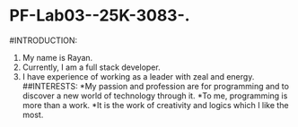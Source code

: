 # PF-Lab03--25K-3083-.
#INTRODUCTION:
1. My name is Rayan.
2. Currently, I am a full stack developer.
3. I have experience of working as a leader with zeal and energy.
##INTERESTS:
*My passion and profession are for programming and to discover a new world of technology through it.
*To me, programming is more than a work.
*It is the work of creativity and logics which I like the most.  
